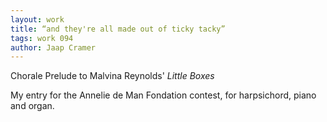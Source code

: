```yaml
---
layout: work
title: “and they're all made out of ticky tacky”
tags: work 094
author: Jaap Cramer
---
```


Chorale Prelude to Malvina Reynolds' *Little Boxes*

My entry for the Annelie de Man Fondation contest, for harpsichord, piano and organ.